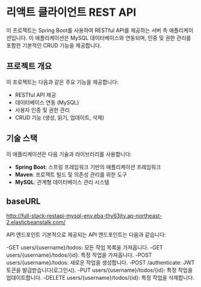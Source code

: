 # 리액트 클라이언트 REST API

이 프로젝트는 Spring Boot를 사용하여 RESTful API를 제공하는 서버 측 애플리케이션입니다. 이 애플리케이션은 MySQL 데이터베이스와 연동되며, 인증 및 권한 관리를 포함한 기본적인 CRUD 기능을 제공합니다.

## 프로젝트 개요

이 프로젝트는 다음과 같은 주요 기능을 제공합니다:
- RESTful API 제공
- 데이터베이스 연동 (MySQL)
- 사용자 인증 및 권한 관리
- CRUD 기능 (생성, 읽기, 업데이트, 삭제)

## 기술 스택

이 애플리케이션은 다음 기술과 라이브러리를 사용합니다:
- **Spring Boot**: 스프링 프레임워크 기반의 애플리케이션 프레임워크
- **Maven**: 프로젝트 빌드 및 의존성 관리를 위한 도구
- **MySQL**: 관계형 데이터베이스 관리 시스템

## baseURL
http://full-stack-restapi-mysql-env.eba-thy63jtv.ap-northeast-2.elasticbeanstalk.com/

API 엔드포인트
기본적으로 제공되는 API 엔드포인트는 다음과 같습니다:

-GET users/{username}/todos: 모든 작업 목록을 가져옵니다.
-GET users/{username}/todos/{id}: 특정 작업을 가져옵니다.
-POST users/{username}/todos: 새로운 작업을 생성합니다.
-POST /authenticate: JWT 토큰을 발급받습니다(로그인시).
-PUT users/{username}/todos/{id}: 특정 작업을 업데이트합니다.
-DELETE users/{username}/todos/{id}: 특정 작업을 삭제합니다.
